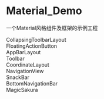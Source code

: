 # Material_Demo    
一个Material风格组件及框架的示例工程
   
   
CollapsingToolbarLayout   
FloatingActionButton    
AppBarLayout   
Toolbar   
CoordinateLayout    
NavigationView   
SnackBar   
BottomNavigationBar   
MagicSakura
